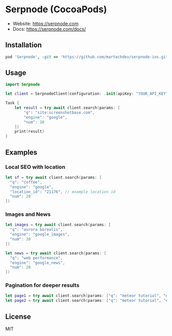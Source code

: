 # Serpnode (CocoaPods)

- Website: https://serpnode.com
- Docs: https://serpnode.com/docs/

## Installation

```ruby
pod 'Serpnode', :git => 'https://github.com/martechdev/serpnode-ios.git', :tag => '0.1.0'
```

## Usage

```swift
import Serpnode

let client = SerpnodeClient(configuration: .init(apiKey: "YOUR_API_KEY"))

Task {
    let result = try await client.search(params: [
        "q": "site:screenshotbase.com",
        "engine": "google",
        "num": 10
    ])
    print(result)
}
```

## Examples

### Local SEO with location
```swift
let sf = try await client.search(params: [
  "q": "coffee",
  "engine": "google",
  "location_id": "21176", // example location id
  "num": 20
])
```

### Images and News
```swift
let images = try await client.search(params: [
  "q": "aurora borealis",
  "engine": "google_images",
  "num": 30
])

let news = try await client.search(params: [
  "q": "web performance",
  "engine": "google_news",
  "num": 20
])
```

### Pagination for deeper results
```swift
let page1 = try await client.search(params: ["q": "meteor tutorial", "engine": "google", "start": 0, "num": 10])
let page2 = try await client.search(params: ["q": "meteor tutorial", "engine": "google", "start": 10, "num": 10])
```

## License
MIT
